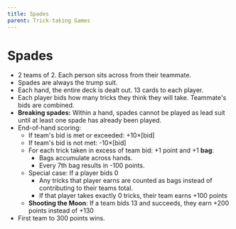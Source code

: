 ```yaml
---
title: Spades
parent: Trick-taking Games
---
```


# Spades


- 2 teams of 2. Each person sits across from their teammate.
- Spades are always the trump suit.
- Each hand, the entire deck is dealt out. 13 cards to each player.
- Each player bids how many tricks they think they will take. Teammate's bids are combined.
- **Breaking spades:**  Within a hand, spades cannot be played as lead suit until at least one spade has already been played.
- End-of-hand scoring:
    - If team's bid is met or exceeded: +10×[bid]
    - If team's bid is not met: -10×[bid]
    - For each trick taken in excess of team bid: +1 point and +1 **bag**:
        - Bags accumulate across hands.
        - Every 7th bag results in -100 points.
    - Special case: If a player bids 0
        - Any tricks that player earns are counted as bags instead of contributing to their teams total.
        - If that player takes exactly 0 tricks, their team earns +100 points
    - **Shooting the Moon**: If a team bids 13 and succeeds, they earn +200 points instead of +130
- First team to 300 points wins.


